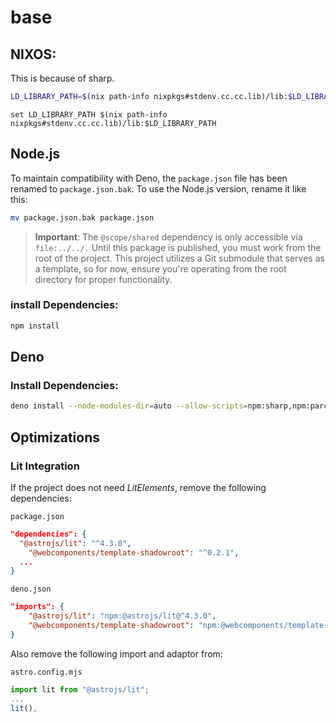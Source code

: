 # base

## NIXOS:

This is because of sharp.

```sh
LD_LIBRARY_PATH=$(nix path-info nixpkgs#stdenv.cc.cc.lib)/lib:$LD_LIBRARY_PATH
```

```fish
set LD_LIBRARY_PATH $(nix path-info nixpkgs#stdenv.cc.cc.lib)/lib:$LD_LIBRARY_PATH
```

## Node.js

To maintain compatibility with Deno, the `package.json` file has been renamed to
`package.json.bak`. To use the Node.js version, rename it like this:

```bash
mv package.json.bak package.json
```

> **Important**: The `@scope/shared` dependency is only accessible via `file:../../.` Until this
> package is published, you must work from the root of the project. This project utilizes a Git
> submodule that serves as a template, so for now, ensure you're operating from the root
> directory for proper functionality.

### install Dependencies:

```bash
npm install
```

## Deno

### Install Dependencies:

```bash
deno install --node-modules-dir=auto --allow-scripts=npm:sharp,npm:parcel,npm:@parcel/watcher
```

## Optimizations

### Lit Integration

If the project does not need _LitElements_, remove the following dependencies:

`package.json`

```json
"dependencies": {
  "@astrojs/lit": "^4.3.0",
	"@webcomponents/template-shadowroot": "^0.2.1",
  ...
}
```

`deno.json`

```json
"imports": {
	"@astrojs/lit": "npm:@astrojs/lit@^4.3.0",
	"@webcomponents/template-shadowroot": "npm:@webcomponents/template-shadowroot@^0.2.1",
}
```

Also remove the following import and adaptor from:

`astro.config.mjs`

```js
import lit from "@astrojs/lit";
...
lit(),
```
